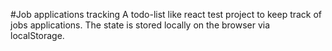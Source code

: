 #Job applications tracking
A todo-list like react test project to keep track of jobs applications.
The state is stored locally on the browser via localStorage.
